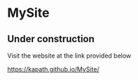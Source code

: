 # MySite

## Under construction


Visit the website at the link provided below 


https://kapath.github.io/MySite/

